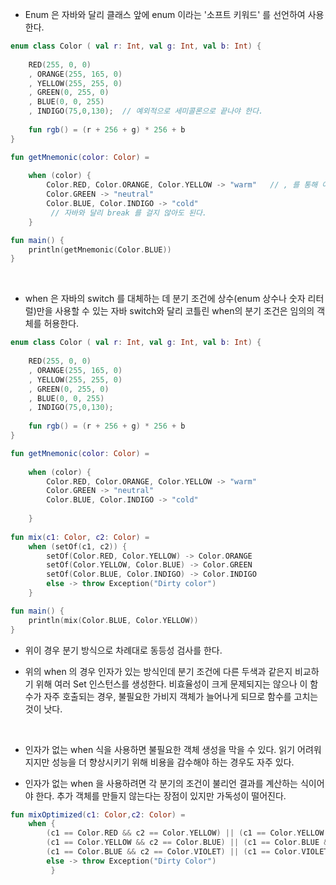 
- Enum 은 자바와 달리 클래스 앞에 enum 이라는 '소프트 키워드' 를 선언하여 사용한다. 

```kotlin
enum class Color ( val r: Int, val g: Int, val b: Int) {
    
    RED(255, 0, 0)
    , ORANGE(255, 165, 0)
    , YELLOW(255, 255, 0)
    , GREEN(0, 255, 0)
    , BLUE(0, 0, 255)
    , INDIGO(75,0,130);  // 예외적으로 세미콜론으로 끝나야 한다.
    
    fun rgb() = (r + 256 + g) * 256 + b
}

fun getMnemonic(color: Color) = 
    
    when (color) {
    	Color.RED, Color.ORANGE, Color.YELLOW -> "warm"   // , 를 통해 여러값을 매치 패턴으로 사용할 수 있다. 
        Color.GREEN -> "neutral"
        Color.BLUE, Color.INDIGO -> "cold"
         // 자바와 달리 break 를 걸지 않아도 된다.
    }

fun main() {
    println(getMnemonic(Color.BLUE))
}
```

<br>

- when 은 자바의 switch 를 대체하는 데 분기 조건에 상수(enum 상수나 숫자 리터럴)만을 사용할 수 있는 자바 switch와 달리 코틀린 when의 분기 조건은 임의의 객체를 허용한다.

```kotlin
enum class Color ( val r: Int, val g: Int, val b: Int) {
    
    RED(255, 0, 0)
	, ORANGE(255, 165, 0)
    , YELLOW(255, 255, 0)
    , GREEN(0, 255, 0)
    , BLUE(0, 0, 255)
    , INDIGO(75,0,130);
    
    fun rgb() = (r + 256 + g) * 256 + b
}

fun getMnemonic(color: Color) = 
    
    when (color) {
    	Color.RED, Color.ORANGE, Color.YELLOW -> "warm"
        Color.GREEN -> "neutral"
        Color.BLUE, Color.INDIGO -> "cold"
        
    }
    
fun mix(c1: Color, c2: Color) =
    when (setOf(c1, c2)) {
        setOf(Color.RED, Color.YELLOW) -> Color.ORANGE
        setOf(Color.YELLOW, Color.BLUE) -> Color.GREEN
        setOf(Color.BLUE, Color.INDIGO) -> Color.INDIGO
        else -> throw Exception("Dirty color")
    }

fun main() {
    println(mix(Color.BLUE, Color.YELLOW))
}
```

- 위이 경우 분기 방식으로 차례대로 동등성 검사를 한다.

- 위의 when 의 경우 인자가 있는 방식인데 분기 조건에 다른 두색과 같은지 비교하기 위해 여러 Set 인스턴스를 생성한다.  비효율성이 크게 문제되지는 않으나 이 함수가 자주 호출되는 경우, 불필요한 가비지 객체가 늘어나게 되므로 함수를 고치는 것이 낫다.

<br>

- 인자가 없는 when 식을 사용하면 불필요한 객체 생성을 막을 수 있다. 읽기 어려워지지만 성능을 더 향상시키기 위해 비용을 감수해야 하는 경우도 자주 있다. 

- 인자가 없는 when 을 사용하려면 각 분기의 조건이 불리언 결과를 계산하는 식이어야 한다. 추가 객체를 만들지 않는다는 장점이 있지만 가독성이 떨어진다.

```kotlin
fun mixOptimized(c1: Color,c2: Color) = 
	when {
		(c1 == Color.RED && c2 == Color.YELLOW) || (c1 == Color.YELLOW && c2 == Color.RED) -> Color.ORANGE
		(c1 == Color.YELLOW && c2 == Color.BLUE) || (c1 == Color.BLUE && c2 == Color.YELLOW) -> Color.GREEN
		(c1 == Color.BLUE && c2 == Color.VIOLET) || (c1 == Color.VIOLET && c2 == Color.BLUE) -> Color.INDIGO
		else -> throw Exception("Dirty Color")
	     }
	     
```

